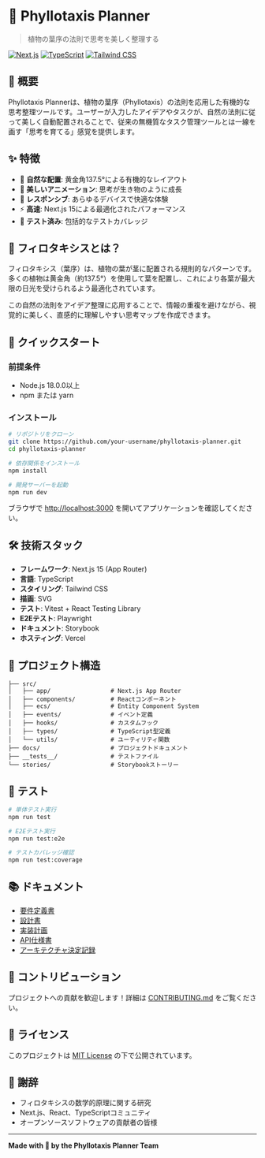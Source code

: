 # 🌿 Phyllotaxis Planner

> 植物の葉序の法則で思考を美しく整理する

[![Next.js](https://img.shields.io/badge/Next.js-15-black)](https://nextjs.org/)
[![TypeScript](https://img.shields.io/badge/TypeScript-5-blue)](https://www.typescriptlang.org/)
[![Tailwind CSS](https://img.shields.io/badge/Tailwind_CSS-3-38B2AC)](https://tailwindcss.com/)

## 🌱 概要

Phyllotaxis Plannerは、植物の葉序（Phyllotaxis）の法則を応用した有機的な思考整理ツールです。ユーザーが入力したアイデアやタスクが、自然の法則に従って美しく自動配置されることで、従来の無機質なタスク管理ツールとは一線を画す「思考を育てる」感覚を提供します。

## ✨ 特徴

- 🌱 **自然な配置**: 黄金角137.5°による有機的なレイアウト
- 🎨 **美しいアニメーション**: 思考が生き物のように成長
- 📱 **レスポンシブ**: あらゆるデバイスで快適な体験
- ⚡ **高速**: Next.js 15による最適化されたパフォーマンス
- 🧪 **テスト済み**: 包括的なテストカバレッジ

## 🧬 フィロタキシスとは？

フィロタキシス（葉序）は、植物の葉が茎に配置される規則的なパターンです。多くの植物は黄金角（約137.5°）を使用して葉を配置し、これにより各葉が最大限の日光を受けられるよう最適化されています。

この自然の法則をアイデア整理に応用することで、情報の重複を避けながら、視覚的に美しく、直感的に理解しやすい思考マップを作成できます。

## 🚀 クイックスタート

### 前提条件

- Node.js 18.0.0以上
- npm または yarn

### インストール

```bash
# リポジトリをクローン
git clone https://github.com/your-username/phyllotaxis-planner.git
cd phyllotaxis-planner

# 依存関係をインストール
npm install

# 開発サーバーを起動
npm run dev
```

ブラウザで [http://localhost:3000](http://localhost:3000) を開いてアプリケーションを確認してください。

## 🛠️ 技術スタック

- **フレームワーク**: Next.js 15 (App Router)
- **言語**: TypeScript
- **スタイリング**: Tailwind CSS
- **描画**: SVG
- **テスト**: Vitest + React Testing Library
- **E2Eテスト**: Playwright
- **ドキュメント**: Storybook
- **ホスティング**: Vercel

## 📁 プロジェクト構造

```
├── src/
│   ├── app/                 # Next.js App Router
│   ├── components/          # Reactコンポーネント
│   ├── ecs/                 # Entity Component System
│   ├── events/              # イベント定義
│   ├── hooks/               # カスタムフック
│   ├── types/               # TypeScript型定義
│   └── utils/               # ユーティリティ関数
├── docs/                    # プロジェクトドキュメント
├── __tests__/               # テストファイル
└── stories/                 # Storybookストーリー
```

## 🧪 テスト

```bash
# 単体テスト実行
npm run test

# E2Eテスト実行
npm run test:e2e

# テストカバレッジ確認
npm run test:coverage
```

## 📚 ドキュメント

- [要件定義書](.kiro/specs/phyllotaxis-planner/requirements.md)
- [設計書](.kiro/specs/phyllotaxis-planner/design.md)
- [実装計画](.kiro/specs/phyllotaxis-planner/tasks.md)
- [API仕様書](docs/api/)
- [アーキテクチャ決定記録](docs/adr/)

## 🤝 コントリビューション

プロジェクトへの貢献を歓迎します！詳細は [CONTRIBUTING.md](docs/guides/contributing.md) をご覧ください。

## 📄 ライセンス

このプロジェクトは [MIT License](LICENSE) の下で公開されています。

## 🙏 謝辞

- フィロタキシスの数学的原理に関する研究
- Next.js、React、TypeScriptコミュニティ
- オープンソースソフトウェアの貢献者の皆様

---

**Made with 🌱 by the Phyllotaxis Planner Team**